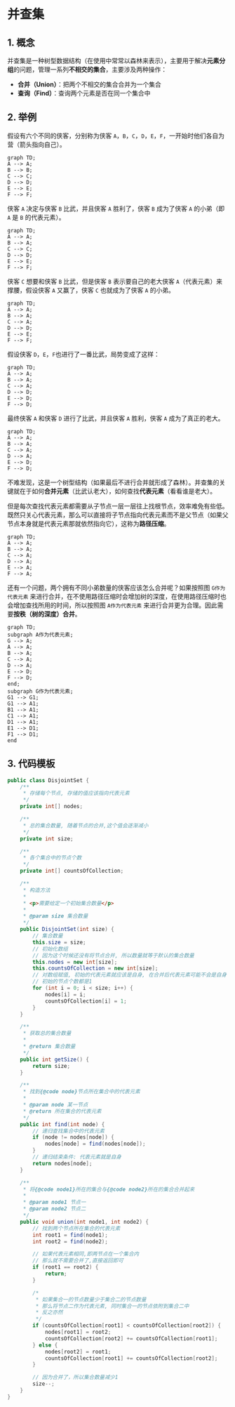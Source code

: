 # 并查集

## 1. 概念

并查集是一种树型数据结构（在使用中常常以森林来表示），主要用于解决**元素分组**的问题，管理一系列**不相交的集合**，主要涉及两种操作：

- **合并（Union）**：把两个不相交的集合合并为一个集合
- **查询（Find）**：查询两个元素是否在同一个集合中

## 2. 举例

假设有六个不同的侠客，分别称为侠客 `A`，`B`，`C`，`D`，`E`，`F`，一开始时他们各自为营（箭头指向自己）。

```mermaid
graph TD;
A --> A;
B --> B;
C --> C;
D --> D;
E --> E;
F --> F;
```

侠客 `A` 决定与侠客 `B` 比武，并且侠客 `A` 胜利了，侠客 `B` 成为了侠客 `A` 的小弟（即 `A` 是 `B` 的代表元素）。

```mermaid
graph TD;
A --> A;
B --> A;
C --> C;
D --> D;
E --> E;
F --> F;
```

侠客 `C` 想要和侠客 `B` 比武，但是侠客 `B` 表示要自己的老大侠客 `A`（代表元素）来撑腰，假设侠客 `A` 又赢了，侠客 `C` 也就成为了侠客 `A` 的小弟。

```mermaid
graph TD;
A --> A;
B --> A;
C --> A;
D --> D;
E --> E;
F --> F;
```

假设侠客 `D`，`E`，`F`也进行了一番比武，局势变成了这样：

```mermaid
graph TD;
A --> A;
B --> A;
C --> A;
D --> D;
E --> D;
F --> D;
```

最终侠客 `A` 和侠客 `D` 进行了比武，并且侠客 `A` 胜利，侠客 `A` 成为了真正的老大。

```mermaid
graph TD;
A --> A;
B --> A;
C --> A;
D --> A;
E --> D;
F --> D;
```

不难发现，这是一个树型结构（如果最后不进行合并就形成了森林）。并查集的关键就在于如何**合并元素**（比武认老大），如何查找**代表元素**（看看谁是老大）。

但是每次查找代表元素都需要从子节点一层一层往上找根节点，效率难免有些低。既然只关心代表元素，那么可以直接将子节点指向代表元素而不是父节点（如果父节点本身就是代表元素那就依然指向它），这称为**路径压缩**。

```mermaid
graph TD;
A --> A;
B --> A;
C --> A;
D --> A;
E --> A;
F --> A;
```

还有一个问题，两个拥有不同小弟数量的侠客应该怎么合并呢？如果按照图 `G作为代表元素` 来进行合并，在不使用路径压缩时会增加树的深度，在使用路径压缩时也会增加查找所用的时间，所以按照图 `A作为代表元素` 来进行合并更为合理。因此需要**按秩（树的深度）合并**。

```mermaid
graph TD;
subgraph A作为代表元素;
G --> A;
A --> A;
B --> A;
C --> A;
D --> A;
E --> D;
F --> D;
end;
subgraph G作为代表元素;
G1 --> G1;
G1 --> A1;
B1 --> A1;
C1 --> A1;
D1 --> A1;
E1 --> D1;
F1 --> D1;
end
```

## 3. 代码模板

```java
public class DisjointSet {
    /**
     * 存储每个节点, 存储的值应该指向代表元素
     */
    private int[] nodes;

    /**
     * 总的集合数量, 随着节点的合并,这个值会逐渐减小
     */
    private int size;

    /**
     * 各个集合中的节点个数
     */
    private int[] countsOfCollection;

    /**
     * 构造方法
     *
     * <p>需要给定一个初始集合数量</p>
     *
     * @param size 集合数量
     */
    public DisjointSet(int size) {
        // 集合数量
        this.size = size;
        // 初始化数组
        // 因为这个时候还没有将节点合并, 所以数量就等于默认的集合数量
        this.nodes = new int[size];
        this.countsOfCollection = new int[size];
        // 对数组赋值, 初始的代表元素就应该是自身, 在合并后代表元素可能不会是自身
        // 初始的节点个数都是1
        for (int i = 0; i < size; i++) {
            nodes[i] = i;
            countsOfCollection[i] = 1;
        }
    }

    /**
     * 获取总的集合数量
     *
     * @return 集合数量
     */
    public int getSize() {
        return size;
    }

    /**
     * 找到{@code node}节点所在集合中的代表元素
     *
     * @param node 某一节点
     * @return 所在集合的代表元素
     */
    public int find(int node) {
        // 递归查找集合中的代表元素
        if (node != nodes[node]) {
            nodes[node] = find(nodes[node]);
        }
        // 递归结束条件: 代表元素就是自身
        return nodes[node];
    }

    /**
     * 将{@code node1}所在的集合与{@code node2}所在的集合合并起来
     *
     * @param node1 节点一
     * @param node2 节点二
     */
    public void union(int node1, int node2) {
        // 找到两个节点所在集合的代表元素
        int root1 = find(node1);
        int root2 = find(node2);

        // 如果代表元素相同,即两节点在一个集合内
        // 那么就不需要合并了,直接返回即可
        if (root1 == root2) {
            return;
        }

        /*
         * 如果集合一的节点数量少于集合二的节点数量
         * 那么将节点二作为代表元素, 同时集合一的节点依附到集合二中
         * 反之亦然
         */
        if (countsOfCollection[root1] < countsOfCollection[root2]) {
            nodes[root1] = root2;
            countsOfCollection[root2] += countsOfCollection[root1];
        } else {
            nodes[root2] = root1;
            countsOfCollection[root1] += countsOfCollection[root2];
        }

        // 因为合并了，所以集合数量减少1
        size--;
    }
}
```

